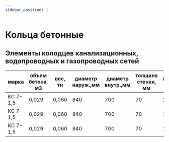 ```yaml
---
sidebar_position: 1
---
```


# Кольца бетонные
## Элементы колодцев канализационных, водопроводных и газопроводных сетей
| марка | объем бетона, м3 | вес, тн | диаметр наруж.,мм | диаметр внутр.,мм | толщина стенки, мм | высота, мм | цена, руб |
| ---------- | ------------- | ------------- | ------------- | ----------- | --------- | ---------- | ------------- |
| КС 7-1,5 | 0,029  |0,060 | 840 |700 | 70 |150| 1150 |
| КС 7-1,5 | 0,029  |0,060 | 840 |700 | 70 |150| 1150 |
| КС 7-1,5 | 0,029  |0,060 | 840 |700 | 70 |150| 1150 |

